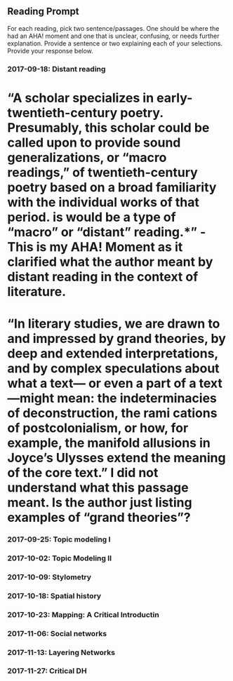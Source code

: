 ## Reading Prompt

For each reading, pick two sentence/passages. One should be where the had an AHA! moment and one that is unclear, confusing, or needs further explanation. Provide a sentence or two explaining each of your selections.  Provide your response below.

 

### 2017-09-18: Distant reading


						
# “A scholar specializes in early-twentieth-century poetry. Presumably, this scholar could be called upon to provide sound generalizations, or “macro readings,” of twentieth-century poetry based on a broad familiarity with the individual works of that period. is would be a type of “macro” or “distant” reading.*” - This is my AHA! Moment as it clarified what the author meant by distant reading in the context of literature.

		 	 	 		
			
				
					
						
# “In literary studies, we are drawn to and impressed by grand theories, by deep and extended interpretations, and by complex speculations about what a text— or even a part of a text—might mean: the indeterminacies of deconstruction, the rami cations of postcolonialism, or how, for example, the manifold allusions in Joyce’s Ulysses extend the meaning of the core text.” I did not understand what this passage meant. Is the author just listing examples of “grand theories”?




### 2017-09-25: Topic modeling I

### 2017-10-02: Topic Modeling II

### 2017-10-09: Stylometry

### 2017-10-18: Spatial history

### 2017-10-23: Mapping: A Critical Introductin

### 2017-11-06: Social networks

### 2017-11-13: Layering Networks

### 2017-11-27: Critical DH
